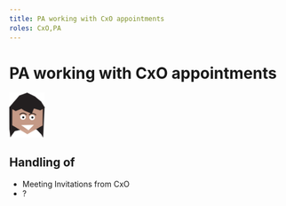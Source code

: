 ```yaml
---
title: PA working with CxO appointments
roles: CxO,PA
---
```


# PA working with CxO appointments

<img src="../../../media/hexaheads/girl-black-hair.png" style="width:64px;height:auto">


## Handling of
- Meeting Invitations from CxO 
- ?


